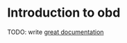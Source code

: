 # Introduction to obd

TODO: write [great documentation](http://jacobian.org/writing/what-to-write/)
